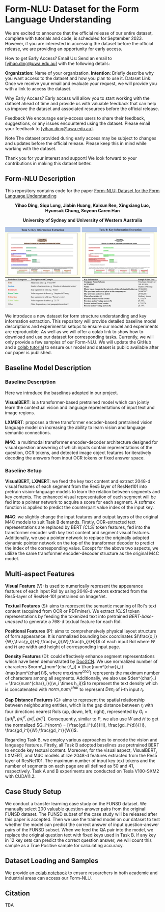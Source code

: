 # Form-NLU: Dataset for the Form Language Understanding

We are excited to announce that the official release of our entire dataset, complete with tutorials and code, is scheduled for September 2023. However, if you are interested in accessing the dataset before the official release, we are providing an opportunity for early access.

How to get Early Access?
Email Us: Send an email to [yihao.ding@uwa.edu.au] with the following details:

**Organization**: Name of your organization.
**Intention**: Briefly describe why you want access to the dataset and how you plan to use it.
Dataset Link: Once we receive your email and evaluate your request, we will provide you with a link to access the dataset.

Why Early Access?
Early access will allow you to start working with the dataset ahead of time and provide us with valuable feedback that can help us improve the dataset and associated resources before the official release.

Feedback
We encourage early-access users to share their feedback, suggestions, or any issues encountered using the dataset. Please email your feedback to [yihao.ding@uwa.edu.au].

Note
The dataset provided during early access may be subject to changes and updates before the official release. Please keep this in mind while working with the dataset.

Thank you for your interest and support! We look forward to your contributions in making this dataset better.


## Form-NLU Description
This repository contains code for the paper [Form-NLU: Dataset for the Form Language Understanding](https://arxiv.org/abs/2304.01577)
__<p align="center">Yihao Ding, Siqu Long, Jiabin Huang, Kaixun Ren, Xingxiang Luo, Hyunsuk Chung, Soyeon Caren Han</p>__
__<p align="center">University of Sydney and University of Western Australia</p>__
<p align="center"><img src="images/task_definition_v2.png" width="750" /></p>

We introduce a new dataset for form structure understanding and key information extraction. This repository will provide detailed baseline model descriptions and experimental setups to ensure our model and experiments are reproducible. As well as we will offer a colab link to show how to download and use our dataset for corresponding tasks.   Currently, we will only provide a few samples of our Form-NLU. We will update the GitHub and a [colab tutorial](https://colab.research.google.com/drive/1m399VuMHU3zKvXQdtZAWAediPUE8hhQc) to ensure our model and dataset is public available after our paper is published. 

## Baseline Model Description
### Baseline Description
Here we introduce the baselines adopted in our project.

**VisualBERT**: is a transformer-based pretrained model which can jointly learn the contextual vision and language representations of input text and image regions.

**LXMERT**: proposes a three transformer encoder-based pretrained vision language model on increasing the ability to learn vision and language semantic connections.

**M4C**: a multimodal transformer encoder-decoder architecture designed for visual question answering of which inputs contain representations of the question, OCR tokens, and detected image object features for iteratively decoding the answers from input OCR tokens or fixed answer space. 

### Baseline Setup
**VisualBERT, LXMERT**: we feed the key text content and extract 2048-d visual features of each segment from the Res5 layer of ResNet101 into pretrain vision-language models to learn the relation between segments and key contents. The enhanced visual representation of each segment will be fed into a pointer network to acquire a score for each segment. A softmax function is applied to predict the counterpart value index of the input key.

**M4C**: we slightly change the input features and output layers of the original M4C models to suit Task B demands. Firstly, OCR-extracted text representations are replaced by BERT *[CLS]* token features, fed into the transformer encoder with key text content and segment visual features. Additionally, we use a pointer network to replace the originally adopted dynamic pointer network on the top of the transformer decoder to predict the index of the corresponding value. Except for the above two aspects, we utilize the same transformer encoder-decoder structure as the original M4C model.
## Multi-aspect Features
**Visual Feature** (V): is used to numerically represent the appearance features of each input RoI by using 2048-d vectors extracted from the Res5-layer of ResNet-101 pretrained on ImageNet. 

**Textual Features** (S): aims to represent the semantic meaning of RoI's text content (acquired from OCR or PDFminer). We extract *[CLS]* token representations by feeding the tokenized text into pretrained *BERT-base-uncased* to generate a 768-d textual feature for each RoI. 

**Positional Features** (P): aims to comprehensively physical layout structure of form appearance. It is normalized bounding box coordinates $(\frac{x_i}{W},\frac{y_i}{H},\frac{w_i}{W},\frac{h_i}{H})$ of each input RoI where $W$ and $H$ are width and height of corresponding input page. 

**Density Features** (D): could effectively enhance segment representations which have been demonstrated by [DocGCN](https://github.com/adlnlp/doc_gcn). We use normalized number of characters $norm\_{num^{char}\_i} = \frac{num^{char}\_i}{max(num^{char})}$, where $max(num^{char})$ represents the maximum number of characters among all segments. Additionally, we also use $den^{char}_i = \frac{num^{char}_i}{(w_i \times h_i)}$ to represent the text density which is concatenated with $norm\_num^{char}_i$ to represent $Den_i$ of i-th input $r_i$.

**Gap Distance Features** (G): aims to represent the spatial relationship between neighbouring entities, which is the gap distance between $r_i$ with four directions nearest RoIs (up, down, left, right), represented by $G_i = [gd_i^{u}, gd_i^{d}, gd_i^l,gd_i^r]$. Consequently, similar to $P$, we also use $W$ and $H$ to get the normalized $G_i^{norm} = [\frac{gd_i^{u}}{H}, \frac{gd_i^{d}}{H}, \frac{gd_i^l}{W},\frac{gd_i^r}{W}]$.

Regarding Task B, we employ various approaches to encode the vision and language features. Firstly, all Task B adopted baselines use pretrained BERT to encode key textual content. Moreover, for the visual aspect, VisualBERT, LXMERT, and M4C models utilize 2048-d features extracted from the Res5 layer of ResNet101. The maximum number of input key text tokens and the number of segments on each page are all defined as 50 and 41, respectively. Task A and B experiments are conducted on Tesla V100-SXM2 with CUDA11.2.

## Case Study Setup
We conduct a transfer learning case study on the FUNSD dataset. We manually select 200 valuable question-answer pairs from the original FUNSD dataset. The FUNSD subset of the case study will be released after this paper is accepted. Then we use the trained model on our dataset to test whether the model can predict the correct answer of input question-answer pairs of the FUNSD subset. When we feed the QA pair into the model, we replace the original question text with fixed keys used in Task B. If any key in 12 key sets can predict the correct question answer, we will count this sample as a True Positive sample for calculating accuracy.
## Dataset Loading and Samples
We provide an [colab notebook](https://colab.research.google.com/drive/1m399VuMHU3zKvXQdtZAWAediPUE8hhQc) to ensure researchers in both academic and industrial areas can access our Form-NLU.

## Citation
TBA
